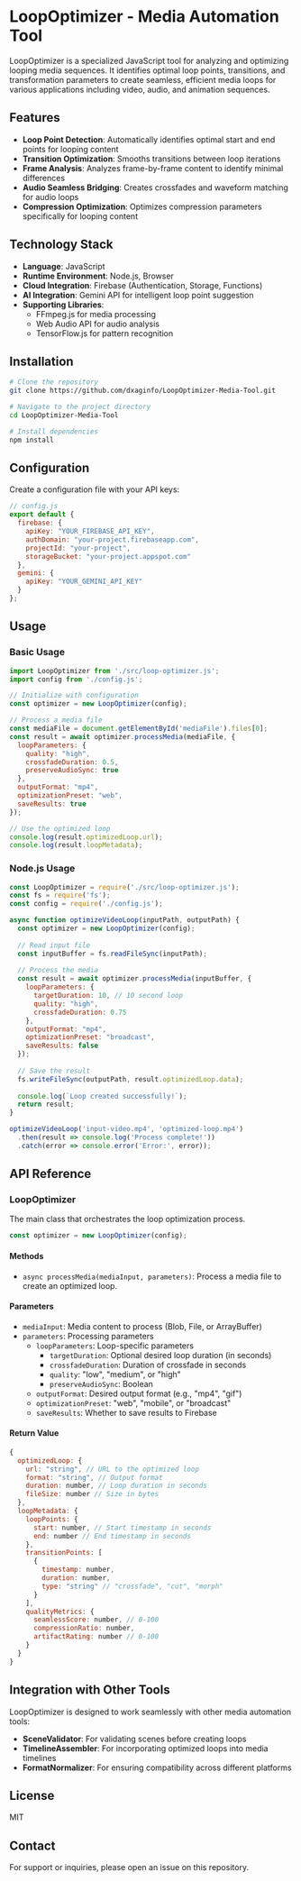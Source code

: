 # LoopOptimizer - Media Automation Tool

LoopOptimizer is a specialized JavaScript tool for analyzing and optimizing looping media sequences. It identifies optimal loop points, transitions, and transformation parameters to create seamless, efficient media loops for various applications including video, audio, and animation sequences.

## Features

- **Loop Point Detection**: Automatically identifies optimal start and end points for looping content
- **Transition Optimization**: Smooths transitions between loop iterations
- **Frame Analysis**: Analyzes frame-by-frame content to identify minimal differences
- **Audio Seamless Bridging**: Creates crossfades and waveform matching for audio loops
- **Compression Optimization**: Optimizes compression parameters specifically for looping content

## Technology Stack

- **Language**: JavaScript
- **Runtime Environment**: Node.js, Browser
- **Cloud Integration**: Firebase (Authentication, Storage, Functions)
- **AI Integration**: Gemini API for intelligent loop point suggestion
- **Supporting Libraries**: 
  - FFmpeg.js for media processing
  - Web Audio API for audio analysis
  - TensorFlow.js for pattern recognition

## Installation

```bash
# Clone the repository
git clone https://github.com/dxaginfo/LoopOptimizer-Media-Tool.git

# Navigate to the project directory
cd LoopOptimizer-Media-Tool

# Install dependencies
npm install
```

## Configuration

Create a configuration file with your API keys:

```javascript
// config.js
export default {
  firebase: {
    apiKey: "YOUR_FIREBASE_API_KEY",
    authDomain: "your-project.firebaseapp.com",
    projectId: "your-project",
    storageBucket: "your-project.appspot.com"
  },
  gemini: {
    apiKey: "YOUR_GEMINI_API_KEY"
  }
};
```

## Usage

### Basic Usage

```javascript
import LoopOptimizer from './src/loop-optimizer.js';
import config from './config.js';

// Initialize with configuration
const optimizer = new LoopOptimizer(config);

// Process a media file
const mediaFile = document.getElementById('mediaFile').files[0];
const result = await optimizer.processMedia(mediaFile, {
  loopParameters: {
    quality: "high",
    crossfadeDuration: 0.5,
    preserveAudioSync: true
  },
  outputFormat: "mp4",
  optimizationPreset: "web",
  saveResults: true
});

// Use the optimized loop
console.log(result.optimizedLoop.url);
console.log(result.loopMetadata);
```

### Node.js Usage

```javascript
const LoopOptimizer = require('./src/loop-optimizer.js');
const fs = require('fs');
const config = require('./config.js');

async function optimizeVideoLoop(inputPath, outputPath) {
  const optimizer = new LoopOptimizer(config);
  
  // Read input file
  const inputBuffer = fs.readFileSync(inputPath);
  
  // Process the media
  const result = await optimizer.processMedia(inputBuffer, {
    loopParameters: {
      targetDuration: 10, // 10 second loop
      quality: "high",
      crossfadeDuration: 0.75
    },
    outputFormat: "mp4",
    optimizationPreset: "broadcast",
    saveResults: false
  });
  
  // Save the result
  fs.writeFileSync(outputPath, result.optimizedLoop.data);
  
  console.log(`Loop created successfully!`);
  return result;
}

optimizeVideoLoop('input-video.mp4', 'optimized-loop.mp4')
  .then(result => console.log('Process complete!'))
  .catch(error => console.error('Error:', error));
```

## API Reference

### LoopOptimizer

The main class that orchestrates the loop optimization process.

```javascript
const optimizer = new LoopOptimizer(config);
```

#### Methods

- `async processMedia(mediaInput, parameters)`: Process a media file to create an optimized loop.

#### Parameters

- `mediaInput`: Media content to process (Blob, File, or ArrayBuffer)
- `parameters`: Processing parameters
  - `loopParameters`: Loop-specific parameters
    - `targetDuration`: Optional desired loop duration (in seconds)
    - `crossfadeDuration`: Duration of crossfade in seconds
    - `quality`: "low", "medium", or "high"
    - `preserveAudioSync`: Boolean
  - `outputFormat`: Desired output format (e.g., "mp4", "gif")
  - `optimizationPreset`: "web", "mobile", or "broadcast"
  - `saveResults`: Whether to save results to Firebase

#### Return Value

```javascript
{
  optimizedLoop: {
    url: "string", // URL to the optimized loop
    format: "string", // Output format
    duration: number, // Loop duration in seconds
    fileSize: number // Size in bytes
  },
  loopMetadata: {
    loopPoints: {
      start: number, // Start timestamp in seconds
      end: number // End timestamp in seconds
    },
    transitionPoints: [
      {
        timestamp: number,
        duration: number,
        type: "string" // "crossfade", "cut", "morph"
      }
    ],
    qualityMetrics: {
      seamlessScore: number, // 0-100
      compressionRatio: number,
      artifactRating: number // 0-100
    }
  }
}
```

## Integration with Other Tools

LoopOptimizer is designed to work seamlessly with other media automation tools:

- **SceneValidator**: For validating scenes before creating loops
- **TimelineAssembler**: For incorporating optimized loops into media timelines
- **FormatNormalizer**: For ensuring compatibility across different platforms

## License

MIT

## Contact

For support or inquiries, please open an issue on this repository.